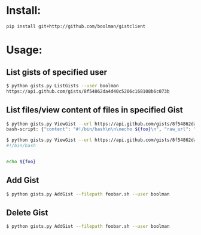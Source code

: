 # Install:
```
pip install git+http://github.com/boolman/gistclient
```

# Usage:

## List gists of specified user
```bash
$ python gists.py ListGists --user boolman
https://api.github.com/gists/8f54862da4d40c5206c168108b6c073b
```

## List files/view content of files in specified Gist
```bash
$ python gists.py ViewGist --url https://api.github.com/gists/8f54862da4d40c5206c168108b6c073b                        
bash-script: {"content": "#!/bin/bash\n\n\necho ${foo}\n", "raw_url": "https://gist.githubusercontent.com/Boolman/8f54862da4d40c5206c168108b6c073b/raw/3eba204f9269ebf907add96f951ce82f907d7a9e/bash-script", "type": "text/plain", "size": 26, "language": "Shell", "filename": "bash-script", "truncated": false}
```

```bash
$ python gists.py ViewGist --url https://api.github.com/gists/8f54862da4d40c5206c168108b6c073b bash-script content
#!/bin/bash


echo ${foo}
```

## Add Gist
```bash
$ python gists.py AddGist --filepath foobar.sh --user boolman
```


## Delete Gist
```bash
$ python gists.py AddGist --filepath foobar.sh --user boolman
```
